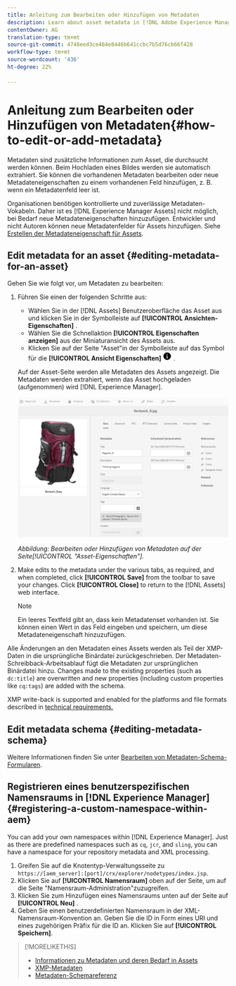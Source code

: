 ```yaml
---
title: Anleitung zum Bearbeiten oder Hinzufügen von Metadaten
description: Learn about asset metadata in [!DNL Adobe Experience Manager Assets] an various ways by which you can edit asset metadata.
contentOwner: AG
translation-type: tm+mt
source-git-commit: 4748eed3ce484e8446b641ccbc7b5d76cb66f428
workflow-type: tm+mt
source-wordcount: '436'
ht-degree: 22%

---
```



# Anleitung zum Bearbeiten oder Hinzufügen von Metadaten{#how-to-edit-or-add-metadata}

Metadaten sind zusätzliche Informationen zum Asset, die durchsucht werden können. Beim Hochladen eines Bildes werden sie automatisch extrahiert. Sie können die vorhandenen Metadaten bearbeiten oder neue Metadateneigenschaften zu einem vorhandenen Feld hinzufügen, z. B. wenn ein Metadatenfeld leer ist.

Organisationen benötigen kontrollierte und zuverlässige Metadaten-Vokabeln. Daher ist es [!DNL Experience Manager Assets] nicht möglich, bei Bedarf neue Metadateneigenschaften hinzuzufügen. Entwickler und nicht Autoren können neue Metadatenfelder für Assets hinzufügen. Siehe [Erstellen der Metadateneigenschaft für Assets](meta-edit.md#editing-metadata-schema).

## Edit metadata for an asset {#editing-metadata-for-an-asset}

Gehen Sie wie folgt vor, um Metadaten zu bearbeiten:

1. Führen Sie einen der folgenden Schritte aus:

   * Wählen Sie in der [!DNL Assets] Benutzeroberfläche das Asset aus und klicken Sie in der Symbolleiste auf **[!UICONTROL Ansichten-Eigenschaften]** .
   * Wählen Sie die Schnellaktion **[!UICONTROL Eigenschaften anzeigen]** aus der Miniaturansicht des Assets aus.
   * Klicken Sie auf der Seite &quot;Asset&quot;in der Symbolleiste auf das Symbol für die **[!UICONTROL Ansicht Eigenschaften]** ![Assets](assets/do-not-localize/info-circle-icon.png) .

   Auf der Asset-Seite werden alle Metadaten des Assets angezeigt. Die Metadaten werden extrahiert, wenn das Asset hochgeladen (aufgenommen) wird [!DNL Experience Manager].

   ![Eigenschaften eines Assets auswählen, um die Metadaten Ansicht](assets/asset-metadata.png)

   *Abbildung: Bearbeiten oder Hinzufügen von Metadaten auf der Seite[!UICONTROL &quot;Asset-Eigenschaften&quot;].*

1. Make edits to the metadata under the various tabs, as required, and when completed, click **[!UICONTROL Save]** from the toolbar to save your changes. Click **[!UICONTROL Close]** to return to the [!DNL Assets] web interface.

   >[!NOTE]
   >
   >Ein leeres Textfeld gibt an, dass kein Metadatenset vorhanden ist. Sie können einen Wert in das Feld eingeben und speichern, um diese Metadateneigenschaft hinzuzufügen. 

Alle Änderungen an den Metadaten eines Assets werden als Teil der XMP-Daten in die ursprüngliche Binärdatei zurückgeschrieben. Der Metadaten-Schreibback-Arbeitsablauf fügt die Metadaten zur ursprünglichen Binärdatei hinzu. Changes made to the existing properties (such as `dc:title`) are overwritten and new properties (including custom properties like `cq:tags`) are added with the schema.

XMP write-back is supported and enabled for the platforms and file formats described in [technical requirements.](/help/sites-deploying/technical-requirements.md)

## Edit metadata schema {#editing-metadata-schema}

Weitere Informationen finden Sie unter [Bearbeiten von Metadaten-Schema-Formularen](metadata-schemas.md#edit-metadata-schema-forms).

## Registrieren eines benutzerspezifischen Namensraums in [!DNL Experience Manager] {#registering-a-custom-namespace-within-aem}

You can add your own namespaces within [!DNL Experience Manager]. Just as there are predefined namespaces such as `cq`, `jcr`, and `sling`, you can have a namespace for your repository metadata and XML processing.

1. Greifen Sie auf die Knotentyp-Verwaltungsseite zu `https://[aem_server]:[port]/crx/explorer/nodetypes/index.jsp`.
1. Klicken Sie auf **[!UICONTROL Namensraum]** oben auf der Seite, um auf die Seite &quot;Namensraum-Administration&quot;zuzugreifen.
1. Klicken Sie zum Hinzufügen eines Namensraums unten auf der Seite auf **[!UICONTROL Neu]** .
1. Geben Sie einen benutzerdefinierten Namensraum in der XML-Namensraum-Konvention an. Geben Sie die ID in Form eines URI und eines zugehörigen Präfix für die ID an. Klicken Sie auf **[!UICONTROL Speichern]**.

>[!MORELIKETHIS]
>
>* [Informationen zu Metadaten und deren Bedarf in Assets](metadata.md)
>* [XMP-Metadaten](xmp.md)
>* [Metadaten-Schemareferenz](meta-ref.md)

